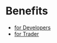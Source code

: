 # Benefits

- [for Developers](/oxaudit/oxaudit-analytics-framework/benefits/for-developers.md)
- [for Trader](/oxaudit/oxaudit-analytics-framework/benefits/for-trader.md)
